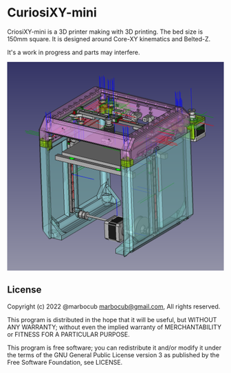 # CuriosiXY-mini

CriosiXY-mini is a 3D printer making with 3D printing.
The bed size is 150mm square.
It is designed around Core-XY kinematics and Belted-Z.

It's a work in progress and parts may interfere.

![Home](Images/CuriosiXY-Assembly.png)

## License

Copyright (c) 2022 @marbocub <marbocub@gmail.com>, All rights reserved.

This program is distributed in the hope that it will be useful, but WITHOUT ANY WARRANTY; without even the implied warranty of MERCHANTABILITY or FITNESS FOR A PARTICULAR PURPOSE. 

This program is free software; you can redistribute it and/or modify it under the terms of the GNU General Public License version 3 as published by the Free Software Foundation, see LICENSE.
